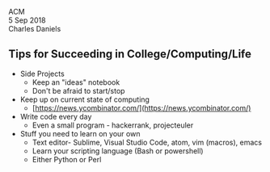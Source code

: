 ACM  
5 Sep 2018  
Charles Daniels

## Tips for Succeeding in College/Computing/Life
* Side Projects
    * Keep an "ideas" notebook
    * Don't be afraid to start/stop
* Keep up on current state of computing
    * [https://news.ycombinator.com/](https://news.ycombinator.com/)
* Write code every day
    * Even a small program - hackerrank, projecteuler
* Stuff you need to learn on your own
    * Text editor- Sublime, Visual Studio Code, atom, vim (macros), emacs
    * Learn your scripting language (Bash or powershell)
    * Either Python or Perl
